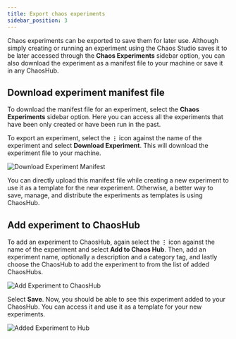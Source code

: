 ```yaml
---
title: Export chaos experiments
sidebar_position: 3
---
```


Chaos experiments can be exported to save them for later use. Although simply creating or running an experiment using the Chaos Studio saves it to be later accessed through the **Chaos Experiments** sidebar option, you can also download the experiment as a manifest file to your machine or save it in any ChaosHub.

## Download experiment manifest file
To download the manifest file for an experiment, select the **Chaos Experiments** sidebar option. Here you can access all the experiments that have been only created or have been run in the past.

To export an experiment, select the **`⋮`** icon against the name of the experiment and select **Download Experiment**. This will download the experiment file to your machine.

![Download Experiment Manifest](./static/export-chaos-experiments/download-experiment-manifest.png)

You can directly upload this manifest file while creating a new experiment to use it as a template for the new experiment. Otherwise, a better way to save, manage, and distribute the experiments as templates is using ChaosHub.

## Add experiment to ChaosHub
To add an experiment to ChaosHub, again select the **`⋮`** icon against the name of the experiment and select **Add to Chaos Hub**. Then, add an experiment name, optionally a description and a category tag, and lastly choose the ChaosHub to add the experiment to from the list of added ChaosHubs.

![Add Experiment to ChaosHub](./static/export-chaos-experiments/add-experiment-to-chaoshub.png)

Select **Save**. Now, you should be able to see this experiment added to your ChaosHub. You can access it and use it as a template for your new experiments.

![Added Experiment to Hub](./static/export-chaos-experiments/added-experiment-to-hub.png)
